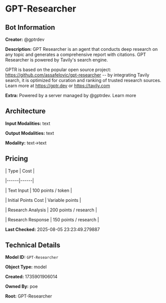 # GPT-Researcher

## Bot Information

**Creator:** @gptrdev

**Description:** GPT Researcher is an agent that conducts deep research on any topic and generates a comprehensive report with citations. GPT Researcher is powered by Tavily's search engine.

GPTR is based on the popular open source project: https://github.com/assafelovic/gpt-researcher -- by integrating Tavily search, it is optimized for curation and ranking of trusted research sources. Learn more at https://gptr.dev or https://tavily.com

**Extra:** Powered by a server managed by @gptrdev. Learn more


## Architecture

**Input Modalities:** text

**Output Modalities:** text

**Modality:** text->text


## Pricing

| Type | Cost |

|------|------|

| Text Input | 100 points / token |

| Initial Points Cost | Variable points |

| Research Analysis | 200 points / research |

| Research Response | 150 points / research |


**Last Checked:** 2025-08-05 23:23:49.279887


## Technical Details

**Model ID:** `GPT-Researcher`

**Object Type:** model

**Created:** 1735901906014

**Owned By:** poe

**Root:** GPT-Researcher
